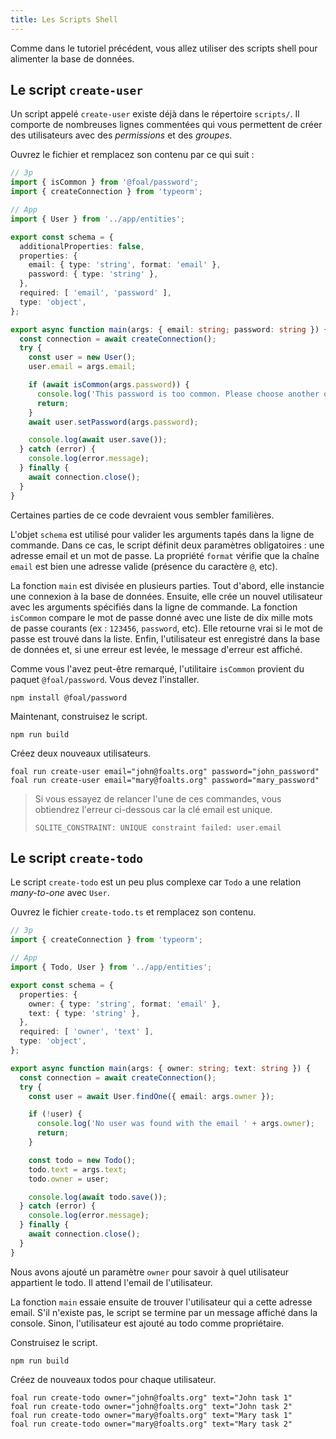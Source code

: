```yaml
---
title: Les Scripts Shell
---
```


Comme dans le tutoriel précédent, vous allez utiliser des scripts shell pour alimenter la base de données.

## Le script `create-user`

Un script appelé `create-user` existe déjà dans le répertoire `scripts/`. Il comporte de nombreuses lignes commentées qui vous permettent de créer des utilisateurs avec des *permissions* et des *groupes*.

Ouvrez le fichier et remplacez son contenu par ce qui suit :

```typescript
// 3p
import { isCommon } from '@foal/password';
import { createConnection } from 'typeorm';

// App
import { User } from '../app/entities';

export const schema = {
  additionalProperties: false,
  properties: {
    email: { type: 'string', format: 'email' },
    password: { type: 'string' },
  },
  required: [ 'email', 'password' ],
  type: 'object',
};

export async function main(args: { email: string; password: string }) {
  const connection = await createConnection();
  try {
    const user = new User();
    user.email = args.email;

    if (await isCommon(args.password)) {
      console.log('This password is too common. Please choose another one.');
      return;
    }
    await user.setPassword(args.password);

    console.log(await user.save());
  } catch (error) {
    console.log(error.message);
  } finally {
    await connection.close();
  }
}

```

Certaines parties de ce code devraient vous sembler familières.

L'objet `schema` est utilisé pour valider les arguments tapés dans la ligne de commande. Dans ce cas, le script définit deux paramètres obligatoires : une adresse email et un mot de passe. La propriété `format` vérifie que la chaîne `email` est bien une adresse valide (présence du caractère `@`, etc). 

La fonction `main` est divisée en plusieurs parties. Tout d'abord, elle instancie une connexion à la base de données. Ensuite, elle crée un nouvel utilisateur avec les arguments spécifiés dans la ligne de commande. La fonction `isCommon` compare le mot de passe donné avec une liste de dix mille mots de passe courants (ex : `123456`, `password`, etc). Elle retourne vrai si le mot de passe est trouvé dans la liste. Enfin, l'utilisateur est enregistré dans la base de données et, si une erreur est levée, le message d'erreur est affiché.

Comme vous l'avez peut-être remarqué, l'utilitaire `isCommon` provient du paquet `@foal/password`. Vous devez l'installer.

```
npm install @foal/password
```

Maintenant, construisez le script.

```
npm run build
```

Créez deux nouveaux utilisateurs.

```
foal run create-user email="john@foalts.org" password="john_password"
foal run create-user email="mary@foalts.org" password="mary_password"
```

> Si vous essayez de relancer l'une de ces commandes, vous obtiendrez l'erreur ci-dessous car la clé email est unique.
>
> `SQLITE_CONSTRAINT: UNIQUE constraint failed: user.email`

## Le script `create-todo`

Le script `create-todo` est un peu plus complexe car `Todo` a une relation *many-to-one* avec `User`.

Ouvrez le fichier `create-todo.ts` et remplacez son contenu.

```typescript
// 3p
import { createConnection } from 'typeorm';

// App
import { Todo, User } from '../app/entities';

export const schema = {
  properties: {
    owner: { type: 'string', format: 'email' },
    text: { type: 'string' },
  },
  required: [ 'owner', 'text' ],
  type: 'object',
};

export async function main(args: { owner: string; text: string }) {
  const connection = await createConnection();
  try {
    const user = await User.findOne({ email: args.owner });

    if (!user) {
      console.log('No user was found with the email ' + args.owner);
      return;
    }

    const todo = new Todo();
    todo.text = args.text;
    todo.owner = user;

    console.log(await todo.save());
  } catch (error) {
    console.log(error.message);
  } finally {
    await connection.close();
  }
}

```

Nous avons ajouté un paramètre `owner` pour savoir à quel utilisateur appartient le todo. Il attend l'email de l'utilisateur.

La fonction `main` essaie ensuite de trouver l'utilisateur qui a cette adresse email. S'il n'existe pas, le script se termine par un message affiché dans la console. Sinon, l'utilisateur est ajouté au todo comme propriétaire.

Construisez le script.

```
npm run build
```

Créez de nouveaux todos pour chaque utilisateur.

```
foal run create-todo owner="john@foalts.org" text="John task 1"
foal run create-todo owner="john@foalts.org" text="John task 2"
foal run create-todo owner="mary@foalts.org" text="Mary task 1"
foal run create-todo owner="mary@foalts.org" text="Mary task 2"
```
